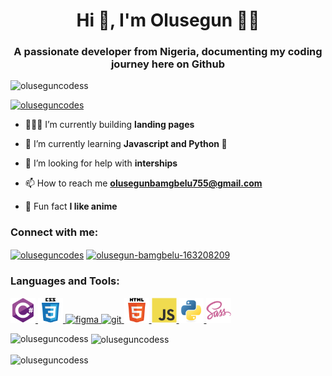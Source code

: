 <h1 align="center">Hi 👋, I'm Olusegun 🥷🏾</h1>
<h3 align="center">A passionate developer from Nigeria, documenting my coding journey here on Github</h3>

<p align="left"> <img src="https://komarev.com/ghpvc/?username=oluseguncodess&label=Profile%20views&color=0e75b6&style=flat" alt="oluseguncodess" /> </p>

<p align="left"> <a href="https://twitter.com/oluseguncodes" target="blank"><img src="https://img.shields.io/twitter/follow/oluseguncodes?logo=twitter&style=for-the-badge" alt="oluseguncodes" /></a> </p>

- 🧑🏾‍💻 I’m currently building **landing pages**

- 🌱 I’m currently learning **Javascript and Python 🐍**

- 🤝 I’m looking for help with **interships**

- 📫 How to reach me **olusegunbamgbelu755@gmail.com**

- 🐤 Fun fact **I like anime**

<h3 align="left">Connect with me:</h3>
<p align="left">
<a href="https://twitter.com/oluseguncodes" target="blank"><img align="center" src="https://raw.githubusercontent.com/rahuldkjain/github-profile-readme-generator/master/src/images/icons/Social/twitter.svg" alt="oluseguncodes" height="30" width="40" /></a>
<a href="https://linkedin.com/in/olusegun-bamgbelu-163208209" target="blank"><img align="center" src="https://raw.githubusercontent.com/rahuldkjain/github-profile-readme-generator/master/src/images/icons/Social/linked-in-alt.svg" alt="olusegun-bamgbelu-163208209" height="30" width="40" /></a>
</p>

<h3 align="left">Languages and Tools:</h3>
<p align="left"> <a href="https://www.w3schools.com/cs/" target="_blank" rel="noreferrer"> <img src="https://raw.githubusercontent.com/devicons/devicon/master/icons/csharp/csharp-original.svg" alt="csharp" width="40" height="40"/> </a> <a href="https://www.w3schools.com/css/" target="_blank" rel="noreferrer"> <img src="https://raw.githubusercontent.com/devicons/devicon/master/icons/css3/css3-original-wordmark.svg" alt="css3" width="40" height="40"/> </a> <a href="https://www.figma.com/" target="_blank" rel="noreferrer"> <img src="https://www.vectorlogo.zone/logos/figma/figma-icon.svg" alt="figma" width="40" height="40"/> </a> <a href="https://git-scm.com/" target="_blank" rel="noreferrer"> <img src="https://www.vectorlogo.zone/logos/git-scm/git-scm-icon.svg" alt="git" width="40" height="40"/> </a> <a href="https://www.w3.org/html/" target="_blank" rel="noreferrer"> <img src="https://raw.githubusercontent.com/devicons/devicon/master/icons/html5/html5-original-wordmark.svg" alt="html5" width="40" height="40"/> </a> <a href="https://developer.mozilla.org/en-US/docs/Web/JavaScript" target="_blank" rel="noreferrer"> <img src="https://raw.githubusercontent.com/devicons/devicon/master/icons/javascript/javascript-original.svg" alt="javascript" width="40" height="40"/> </a> <a href="https://www.python.org" target="_blank" rel="noreferrer"> <img src="https://raw.githubusercontent.com/devicons/devicon/master/icons/python/python-original.svg" alt="python" width="40" height="40"/> </a> <a href="https://sass-lang.com" target="_blank" rel="noreferrer"> <img src="https://raw.githubusercontent.com/devicons/devicon/master/icons/sass/sass-original.svg" alt="sass" width="40" height="40"/> </a> </p>

<p><img align="left" src="https://github-readme-stats.vercel.app/api/top-langs?username=oluseguncodess&show_icons=true&locale=en&layout=compact" alt="oluseguncodess" /></p>

<p>&nbsp;<img align="center" src="https://github-readme-stats.vercel.app/api?username=oluseguncodess&show_icons=true&locale=en" alt="oluseguncodess" /></p>

<p><img align="center" src="https://github-readme-streak-stats.herokuapp.com/?user=oluseguncodess&" alt="oluseguncodess" /></p>


